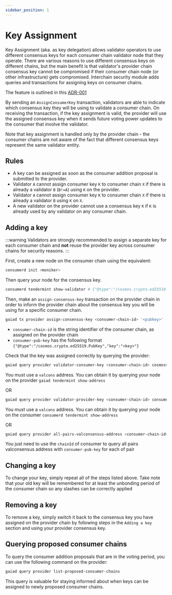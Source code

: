 ```yaml
---
sidebar_position: 1
---
```


# Key Assignment

Key Assignment (aka. as key delegation) allows validator operators to use different consensus keys for each consumer chain validator node that they operate.
There are various reasons to use different consensus keys on different chains, but the main benefit is that validator's provider chain consensus key cannot be compromised if their consumer chain node (or other infrastructure) gets compromised. Interchain security module adds queries and transactions for assigning keys on consumer chains.

The feature is outlined in this [ADR-001](../adrs/adr-001-key-assignment.md)

By sending an `AssignConsumerKey` transaction, validators are able to indicate which consensus key they will be using to validate a consumer chain. On receiving the transaction, if the key assignment is valid, the provider will use the assigned consensus key when it sends future voting power updates to the consumer that involve the validator.

Note that key assignment is handled only by the provider chain - the consumer chains are not aware of the fact that different consensus keys represent the same validator entity.

## Rules

- A key can be assigned as soon as the consumer addition proposal is submitted to the provider.
- Validator `A` cannot assign consumer key `K` to consumer chain `X` if there is already a validator `B` (`B!=A`) using `K` on the provider.
- Validator `A` cannot assign consumer key `K` to consumer chain `X` if there is already a validator `B` using `K` on `X`.
- A new validator on the provider cannot use a consensus key `K` if `K` is already used by any validator on any consumer chain.

## Adding a key

:::warning
Validators are strongly recommended to assign a separate key for each consumer chain
and **not** reuse the provider key across consumer chains for security reasons.
:::

First, create a new node on the consumer chain using the equivalent:

```bash
consumerd init <moniker>
```

Then query your node for the consensus key.

```bash
consumerd tendermint show-validator # {"@type":"/cosmos.crypto.ed25519.PubKey","key":"<key>"}
```

Then, make an `assign-consensus-key` transaction on the provider chain in order to inform the provider chain about the consensus key you will be using for a specific consumer chain.

```bash
gaiad tx provider assign-consensus-key <consumer-chain-id> '<pubkey>' --from <tx-signer> --home <home_dir> --gas 900000 -b sync -y -o json
```

- `consumer-chain-id` is the string identifier of the consumer chain, as assigned on the provider chain
- `consumer-pub-key` has the following format `{"@type":"/cosmos.crypto.ed25519.PubKey","key":"<key>"}`

Check that the key was assigned correctly by querying the provider:

```bash
gaiad query provider validator-consumer-key <consumer-chain-id> cosmosvalcons1e....3xsj3ayzf4uv6
```

You must use a `valcons` address. You can obtain it by querying your node on the provider `gaiad tendermint show-address`

OR

```bash
gaiad query provider validator-provider-key <consumer-chain-id> consumervalcons1e....123asdnoaisdao
```

You must use a `valcons` address. You can obtain it by querying your node on the consumer `consumerd tendermint show-address`

OR

```bash
gaiad query provider all-pairs-valconsensus-address <consumer-chain-id>
```

You just need to use the `chainId` of consumer to query all pairs valconsensus address with `consumer-pub-key` for each of pair

## Changing a key

To change your key, simply repeat all of the steps listed above. Take note that your old key will be remembered for at least the unbonding period of the consumer chain so any slashes can be correctly applied

## Removing a key

To remove a key, simply switch it back to the consensus key you have assigned on the provider chain by following steps in the `Adding a key` section and using your provider consensus key.

## Querying proposed consumer chains

To query the consumer addition proposals that are in the voting period, you can use the following command on the provider:

```bash
gaiad query provider list-proposed-consumer-chains
```

This query is valuable for staying informed about when keys can be assigned to newly proposed consumer chains.  
